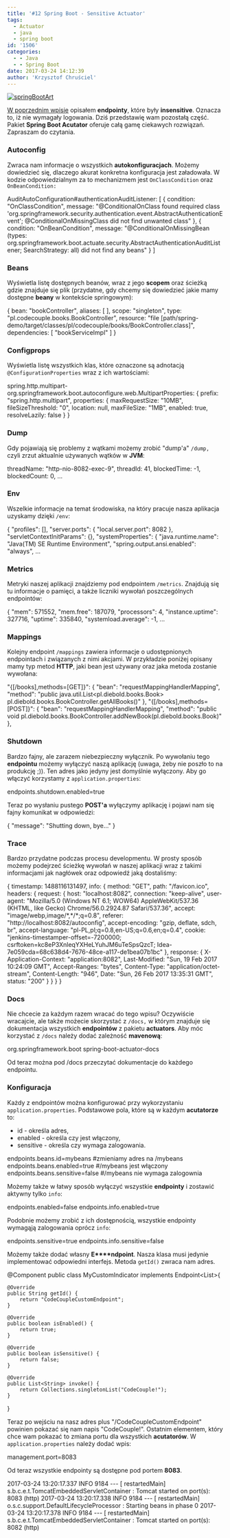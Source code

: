 ```yaml
---
title: '#12 Spring Boot - Sensitive Actuator'
tags:
  - Actuator
  - java
  - spring boot
id: '1506'
categories:
  - - Java
  - - Spring Boot
date: 2017-03-24 14:12:39
author: 'Krzysztof Chruściel'
---
```


[![springBootArt](http://codecouple.pl/wp-content/uploads/2017/02/springBootArt.png)](http://codecouple.pl/wp-content/uploads/2017/02/springBootArt.png)

[W poprzednim wpisie](http://codecouple.pl/2017/02/24/11-spring-boot-actuator/) opisałem **endpointy**, które były **insensitive**. Oznacza to, iż nie wymagały logowania. Dziś przedstawię wam pozostałą część. Pakiet **Spring Boot Acutator** oferuje całą gamę ciekawych rozwiązań. Zapraszam do czytania.
<!-- more -->
### Autoconfig

Zwraca nam informacje o wszystkich **autokonfiguracjach**. Możemy dowiedzieć się, dlaczego akurat konkretna konfiguracja jest załadowała. W kodzie odpowiedzialnym za to mechanizmem jest `OnClassCondition` oraz `OnBeanCondition:`

AuditAutoConfiguration#authenticationAuditListener: \[
   {
      condition: "OnClassCondition",
      message: "@ConditionalOnClass found required class 'org.springframework.security.authentication.event.AbstractAuthenticationEvent'; @ConditionalOnMissingClass did not find unwanted class"
   },
   {
      condition: "OnBeanCondition",
      message: "@ConditionalOnMissingBean (types: org.springframework.boot.actuate.security.AbstractAuthenticationAuditListener; SearchStrategy: all) did not find any beans"
   }
\]

### Beans

Wyświetla listę dostępnych beanów, wraz z jego **scopem** oraz ścieżką gdzie znajduje się plik (przydatne, gdy chcemy się dowiedzieć jakie mamy dostępne **beany** w kontekście springowym):

{
 bean: "bookController",
 aliases: \[ \],
 scope: "singleton",
 type: "pl.codecouple.books.BookController",
 resource: "file \[path/spring-demo/target/classes/pl/codecouple/books/BookController.class\]",
 dependencies: \[
 "bookServiceImpl"
 \]
}

### Configprops

Wyświetla listę wszystkich klas, które oznaczone są adnotacją `@ConfigurationProperties` wraz z ich wartościami:

spring.http.multipart-org.springframework.boot.autoconfigure.web.MultipartProperties: {
prefix: "spring.http.multipart",
   properties: {
      maxRequestSize: "10MB",
      fileSizeThreshold: "0",
      location: null,
      maxFileSize: "1MB",
      enabled: true,
      resolveLazily: false
   }
}

### Dump

Gdy pojawiają się problemy z wątkami możemy zrobić "dump'a" `/dump,` czyli zrzut aktualnie używanych wątków w **JVM**:

threadName: "http-nio-8082-exec-9",
threadId: 41,
blockedTime: -1,
blockedCount: 0,
...

### Env

Wszelkie informacje na temat środowiska, na który pracuje nasza aplikacja uzyskamy dzięki `/env`:

{
   "profiles": \[\],
   "server.ports": {
   "local.server.port": 8082
},
   "servletContextInitParams": {},
   "systemProperties": {
      "java.runtime.name": "Java(TM) SE Runtime Environment",
      "spring.output.ansi.enabled": "always",
...

### Metrics

Metryki naszej aplikacji znajdziemy pod endpointem `/metrics`. Znajdują się tu informacje o pamięci, a także liczniki wywołań poszczególnych endpointów:

{
  "mem": 571552,
  "mem.free": 187079,
  "processors": 4,
  "instance.uptime": 327716,
  "uptime": 335840,
  "systemload.average": -1,
...

### Mappings

Kolejny endpoint `/mappings` zawiera informacje o udostępnionych endpointach i związanych z nimi akcjami. W przykładzie poniżej opisany mamy typ metod **HTTP**, jaki bean jest używany oraz jaka metoda zostanie wywołana:

"{\[/books\],methods=\[GET\]}": {
    "bean": "requestMappingHandlerMapping",
    "method": "public java.util.List<pl.diebold.books.Book> pl.diebold.books.BookController.getAllBooks()"
  },
  "{\[/books\],methods=\[POST\]}": {
    "bean": "requestMappingHandlerMapping",
    "method": "public void pl.diebold.books.BookController.addNewBook(pl.diebold.books.Book)"
  },

### Shutdown

Bardzo fajny, ale zarazem niebezpieczny wyłącznik. Po wywołaniu tego **endpointu** możemy wyłączyć naszą aplikację (uwaga, żeby nie poszło to na produkcję ;)). Ten adres jako jedyny jest domyślnie wyłączony. Aby go włączyć korzystamy z `application.properties`:

endpoints.shutdown.enabled\=true

Teraz po wysłaniu pustego **POST'a** wyłączymy aplikację i pojawi nam się fajny komunikat w odpowiedzi:

{ "message": "Shutting down, bye..." }

### Trace

Bardzo przydatne podczas procesu developmentu. W prosty sposób możemy podejrzeć ścieżkę wywołań w naszej aplikacji wraz z takimi informacjami jak nagłówek oraz odpowiedź jaką dostaliśmy:

{
   timestamp: 1488116131497,
   info: {
      method: "GET",
      path: "/favicon.ico",
      headers: {
         request: {
            host: "localhost:8082",
            connection: "keep-alive",
            user-agent: "Mozilla/5.0 (Windows NT 6.1; WOW64) AppleWebKit/537.36 (KHTML, like Gecko) Chrome/56.0.2924.87 Safari/537.36",
            accept: "image/webp,image/\*,\*/\*;q=0.8",
            referer: "http://localhost:8082/autoconfig",
            accept-encoding: "gzip, deflate, sdch, br",
            accept-language: "pl-PL,pl;q=0.8,en-US;q=0.6,en;q=0.4",
            cookie: "jenkins-timestamper-offset=-7200000; csrftoken=kc8eP3XnleqYXHeLYuhJM6uTeSpsQzcT; Idea-7e059cda=68c638d4-7676-48ce-a117-de1bea07b1bc"
      },
      response: {
            X-Application-Context: "application:8082",
            Last-Modified: "Sun, 19 Feb 2017 10:24:09 GMT",
            Accept-Ranges: "bytes",
            Content-Type: "application/octet-stream",
            Content-Length: "946",
            Date: "Sun, 26 Feb 2017 13:35:31 GMT",
            status: "200"
            }
         }
   }
}

### Docs

Nie chcecie za każdym razem wracać do tego wpisu? Oczywiście wracajcie, ale także możecie skorzystać z `/docs,` w którym znajduje się dokumentacja wszystkich **endpointów** z pakietu **actuators**. Aby móc korzystać z `/docs` należy dodać zależność **mavenową**:

<dependencies>
    <dependency>
        <groupId>org.springframework.boot</groupId>
        <artifactId>spring-boot-actuator-docs</artifactId>
    </dependency>
</dependencies>

Od teraz można pod /docs przeczytać dokumentacje do każdego endpointu.

### Konfiguracja

Każdy z endpointów można konfigurować przy wykorzystaniu `application.properties`. Podstawowe pola, które są w każdym **acutatorze** to:

*   id - określa adres,
*   enabled - określa czy jest włączony,
*   sensitive - określa czy wymaga zalogowania.

endpoints.beans.id=mybeans #zmieniamy adres na /mybeans endpoints.beans.enabled\=true #/mybeans jest włączony
endpoints.beans.sensitive\=false #/mybeans nie wymaga zalogownia

Możemy także w łatwy sposób wyłączyć wszystkie **endpointy** i zostawić aktywny tylko `info`:

endpoints.enabled\=false
endpoints.info.enabled\=true

Podobnie możemy zrobić z ich dostępnością, wszystkie endpointy wymagąją zalogowania oprócz `info`:

endpoints.sensitive\=true
endpoints.info.sensitive\=false

Możemy także dodać własny **E****ndpoint**. Nasza klasa musi jedynie implementować odpowiedni interfejs. Metoda `getId()` zwraca nam adres.

@Component
public class MyCustomIndicator implements Endpoint<List<String>>{


    @Override
    public String getId() {
        return "CodeCoupleCustomEndpoint";
    }

    @Override
    public boolean isEnabled() {
        return true;
    }

    @Override
    public boolean isSensitive() {
        return false;
    }

    @Override
    public List<String> invoke() {
        return Collections.singletonList("CodeCouple!");
    }
}

Teraz po wejściu na nasz adres plus "/CodeCoupleCustomEndpoint" powinien pokazać się nam napis "CodeCouple!". Ostatnim elementem, który chce wam pokazać to zmiana portu dla wszystkich **acutatorów**. W `application.properties` należy dodać wpis:

management.port=8083

Od teraz wszystkie endpointy są dostępne pod portem **8083**.

2017-03-24 13:20:17.337 INFO 9184 --- \[ restartedMain\] s.b.c.e.t.TomcatEmbeddedServletContainer : Tomcat started on port(s): 8083 (http)
2017-03-24 13:20:17.338 INFO 9184 --- \[ restartedMain\] o.s.c.support.DefaultLifecycleProcessor : Starting beans in phase 0
2017-03-24 13:20:17.378 INFO 9184 --- \[ restartedMain\] s.b.c.e.t.TomcatEmbeddedServletContainer : Tomcat started on port(s): 8082 (http)
